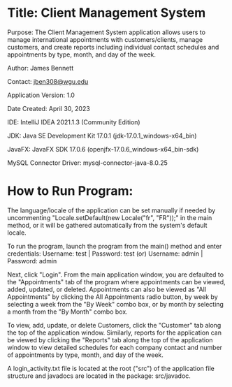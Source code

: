 # Title: Client Management System

Purpose: The Client Management System application allows users to manage international appointments with customers/clients,
manage customers, and create reports including individual contact schedules and appointments by type, month, and day of the week.

Author: James Bennett

Contact: jben308@wgu.edu

Application Version: 1.0

Date Created: April 30, 2023

IDE: IntelliJ IDEA 2021.1.3 (Community Edition)

JDK: Java SE Development Kit 17.0.1 (jdk-17.0.1_windows-x64_bin)

JavaFX: JavaFX SDK 17.0.6 (openjfx-17.0.6_windows-x64_bin-sdk)

MySQL Connector Driver: mysql-connector-java-8.0.25

# How to Run Program:

The language/locale of the application can be set manually if needed by uncommenting
"Locale.setDefault(new Locale("fr", "FR"));" in the main method, or it will be gathered automatically from
the system's default locale.

To run the program, launch the program from the main() method and enter credentials:
Username: test | Password: test (or)
Username: admin | Password: admin

Next, click "Login". From the main
application window, you are defaulted to the "Appointments" tab of the program where appointments can be
viewed, added, updated, or deleted. Appointments can also be viewed as "All Appointments" by clicking the All Appointments
radio button, by week by selecting a week from the "By Week" combo box, or by month by selecting a month from the
"By Month" combo box.

To view, add, update, or delete Customers, click the "Customer" tab along the top of the application window.
Similarly, reports for the application can be viewed by clicking the "Reports" tab along the top of the
application window to view detailed schedules for each company contact and number of appointments by type, month,
and day of the week.

A login_activity.txt file is located at the root ("src") of the application file structure and javadocs are
located in the package: src/javadoc.




